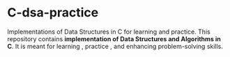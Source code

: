 # C-dsa-practice
Implementations of Data Structures in C for learning and practice.
This repository contains **implementation of Data Structures and Algorithms in C**.
It is meant for learning , practice , and enhancing problem-solving skills.
